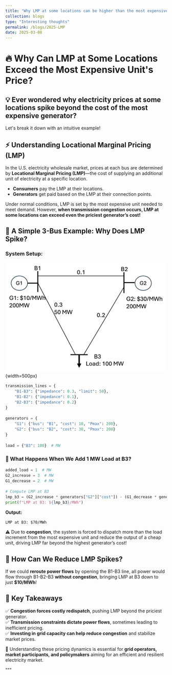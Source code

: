 ```yaml
---
title: "Why LMP at some locations can be higher than the most expensive unit's price?"
collection: blogs
type: "Interesting thoughts"
permalink: /blogs/2025-LMP
date: 2025-03-08
---
```


# 🔥 Why Can LMP at Some Locations Exceed the Most Expensive Unit's Price?

## 💡 Ever wondered why electricity prices at some locations spike beyond the cost of the most expensive generator?  
Let's break it down with an intuitive example!

## ⚡ Understanding Locational Marginal Pricing (LMP)
In the U.S. electricity wholesale market, prices at each bus are determined by **Locational Marginal Pricing (LMP)**—the cost of supplying an additional unit of electricity at a specific location.

- **Consumers** pay the LMP at their locations.
- **Generators** get paid based on the LMP at their connection points.

Under normal conditions, LMP is set by the most expensive unit needed to meet demand. However, **when transmission congestion occurs, LMP at some locations can exceed even the priciest generator’s cost!**

## 🔎 A Simple 3-Bus Example: Why Does LMP Spike?

### System Setup:

![3bus](3bus.jpg){width=500px}

```python
transmission_lines = {
    "B1-B3": {"impedance": 0.3, "limit": 50},
    "B1-B2": {"impedance": 0.1},
    "B2-B3": {"impedance": 0.2}
}

generators = {
    "G1": {"bus": "B1", "cost": 10, "Pmax": 200},
    "G2": {"bus": "B2", "cost": 30, "Pmax": 200}
}

load = {"B3": 100}  # MW
```

### 🚀 What Happens When We Add 1 MW Load at B3?

```python
added_load = 1  # MW
G2_increase = 3  # MW
G1_decrease = 2  # MW

# Compute LMP at B3
lmp_b3 = (G2_increase * generators["G2"]["cost"]) - (G1_decrease * generators["G1"]["cost"])
print(f"LMP at B3: ${lmp_b3}/MWh")
```

**Output:**

```
LMP at B3: $70/MWh
```

⚠️ Due to **congestion**, the system is forced to dispatch more than the load increment from the most expensive unit and reduce the output of a cheap unit, driving LMP far beyond the highest generator’s cost!

## 🔄 How Can We Reduce LMP Spikes?
If we could **reroute power flows** by opening the B1-B3 line, all power would flow through B1-B2-B3 **without congestion**, bringing LMP at B3 down to just **$10/MWh**!

## 🔑 Key Takeaways
✅ **Congestion forces costly redispatch**, pushing LMP beyond the priciest generator.  
✅ **Transmission constraints dictate power flows**, sometimes leading to inefficient pricing.  
✅ **Investing in grid capacity can help reduce congestion** and stabilize market prices.  

🚀 Understanding these pricing dynamics is essential for **grid operators, market participants, and policymakers** aiming for an efficient and resilient electricity market.

"""









